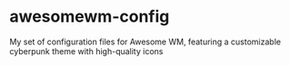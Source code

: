 # awesomewm-config
My set of configuration files for Awesome WM, featuring a customizable cyberpunk theme with high-quality icons
